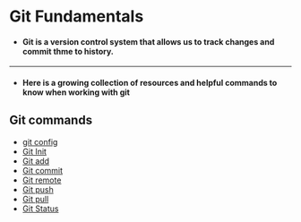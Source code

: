 # Git Fundamentals
- #### Git is a version control system that allows us to track changes and commit thme to history.
---
- #### Here is a growing collection of resources and helpful commands to know when working with git

## Git commands

- [git config](./Commands/Config.md)
- [Git Init](./Commands/Init.md)
- [Git add](./Commands/Add.md)
- [Git commit](./Commands/commit.md)
- [Git remote](./Commands/remote.md)
- [Git push](./Commands/push.md)
- [Git pull](./Command/pull.md)
- [Git Status](./Command/status)


